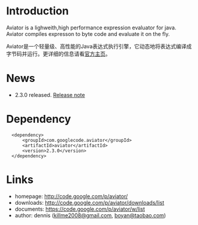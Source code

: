 # Introduction

Aviator is a lighweith,high performance expression evaluator for java.
Aviator compiles expresson to byte code and evaluate it on the fly.

Aviator是一个轻量级、高性能的Java表达式执行引擎，它动态地将表达式编译成字节码并运行。更详细的信息请看[官方主页](http://code.google.com/p/aviator/)。

# News

 * 2.3.0 released. [Release note](https://code.google.com/p/aviator/wiki/ReleaseNotes)

# Dependency

      <dependency>
          <groupId>com.googlecode.aviator</groupId>
          <artifactId>aviator</artifactId>
          <version>2.3.0</version>
      </dependency>

# Links

 * homepage: http://code.google.com/p/aviator/
 * downloads: http://code.google.com/p/aviator/downloads/list
 * documents: https://code.google.com/p/aviator/w/list
 * author:  dennis (killme2008@gmail.com, boyan@taobao.com)



